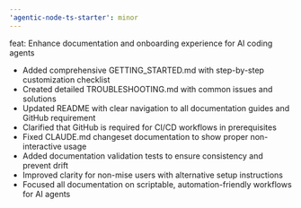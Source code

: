 ```yaml
---
'agentic-node-ts-starter': minor
---
```


feat: Enhance documentation and onboarding experience for AI coding agents

- Added comprehensive GETTING_STARTED.md with step-by-step customization checklist
- Created detailed TROUBLESHOOTING.md with common issues and solutions
- Updated README with clear navigation to all documentation guides and GitHub requirement
- Clarified that GitHub is required for CI/CD workflows in prerequisites
- Fixed CLAUDE.md changeset documentation to show proper non-interactive usage
- Added documentation validation tests to ensure consistency and prevent drift
- Improved clarity for non-mise users with alternative setup instructions
- Focused all documentation on scriptable, automation-friendly workflows for AI agents
